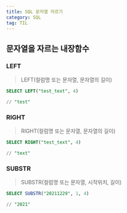 ```yaml
---
title: SQL 문자열 자르기
category: SQL
tag: TIL
---
```


## 문자열을 자르는 내장함수

### LEFT

>LEFT(컬럼명 또는 문자열, 문자열의 길이)

```sql
SELECT LEFT("test_text", 4)

// "test"
```

### RIGHT

>RIGHT(컬럼명 또는 문자열, 문자열의 길이)

```sql
SELECT RIGHT("test_text", 4)

// "text"
```

### SUBSTR

>SUBSTR(컬럼명 또는 문자열, 시작위치, 길이)

```sql
SELECT SUBSTR("20211229", 1, 4)

// "2021"
```
